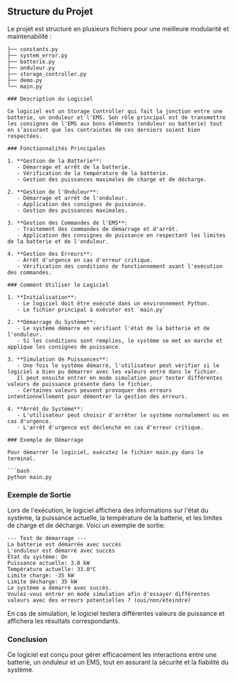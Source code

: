 ## Structure du Projet

Le projet est structuré en plusieurs fichiers pour une meilleure modularité et maintenabilité :

```
├── constants.py
├── system_error.py
├── batterie.py
├── onduleur.py
├── storage_controller.py
├── demo.py
└── main.py

### Description du Logiciel

Ce logiciel est un Storage Controller qui fait la jonction entre une batterie, un onduleur et l'EMS. Son rôle principal est de transmettre les consignes de l'EMS aux bons éléments (onduleur ou batterie) tout en s’assurant que les contraintes de ces derniers soient bien respectées.

### Fonctionnalités Principales

1. **Gestion de la Batterie**:
   - Démarrage et arrêt de la batterie.
   - Vérification de la température de la batterie.
   - Gestion des puissances maximales de charge et de décharge.

2. **Gestion de l'Onduleur**:
   - Démarrage et arrêt de l'onduleur.
   - Application des consignes de puissance.
   - Gestion des puissances maximales.

3. **Gestion des Commandes de l'EMS**:
   - Traitement des commandes de démarrage et d'arrêt.
   - Application des consignes de puissance en respectant les limites de la batterie et de l'onduleur.

4. **Gestion des Erreurs**:
   - Arrêt d'urgence en cas d'erreur critique.
   - Vérification des conditions de fonctionnement avant l'exécution des commandes.

### Comment Utiliser le Logiciel

1. **Initialisation**:
   - Le logiciel doit être exécuté dans un environnement Python.
   - Le fichier principal à exécuter est `main.py`

2. **Démarrage du Système**:
   - Le système démarre en vérifiant l'état de la batterie et de l'onduleur.
   - Si les conditions sont remplies, le système se met en marche et applique les consignes de puissance.

3. **Simulation de Puissances**:
   - Une fois le système démarré, l'utilisateur peut vérifier si le logiciel a bien pu démarrer avec les valeurs entré dans le fichier. 
   Il peut ensuite entrer en mode simulation pour tester différentes valeurs de puissance présente dans le fichier.
   - Certaines valeurs peuvent provoquer des erreurs intentionnellement pour démontrer la gestion des erreurs.

4. **Arrêt du Système**:
   - L'utilisateur peut choisir d'arrêter le système normalement ou en cas d'urgence.
   - L'arrêt d'urgence est déclenché en cas d'erreur critique.

### Exemple de Démarrage

Pour démarrer le logiciel, exécutez le fichier main.py dans le terminal.

```bash
python main.py
```

### Exemple de Sortie

Lors de l'exécution, le logiciel affichera des informations sur l'état du système, la puissance actuelle, la température de la batterie, et les limites de charge et de décharge. Voici un exemple de sortie:

```
--- Test de démarrage ---
La batterie est démarrée avec succès
L'onduleur est démarré avec succès
État du système: On
Puissance actuelle: 3.0 kW
Température actuelle: 33.0°C
Limite charge: -35 kW
Limite décharge: 35 kW
Le système a démarré avec succès.
Voulez-vous entrer en mode simulation afin d'essayer différentes valeurs avec des erreurs potentielles ? (oui/non/éteindre)
```

En cas de simulation, le logiciel testera différentes valeurs de puissance et affichera les résultats correspondants.

### Conclusion

Ce logiciel est conçu pour gérer efficacement les interactions entre une batterie, un onduleur et un EMS, tout en assurant la sécurité et la fiabilité du système.
```